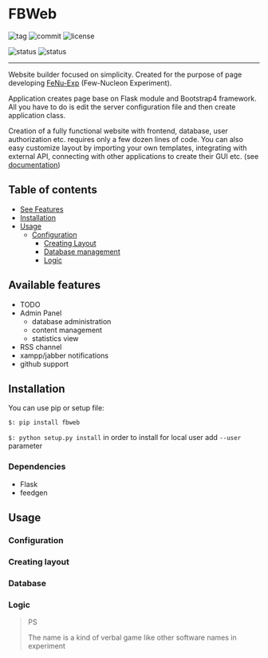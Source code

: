 # FBWeb

![tag](https://img.shields.io/github/tag-date/aszadzinski/FBWeb.svg)
![commit](https://img.shields.io/github/last-commit/aszadzinski/FBWeb.svg)
![license](https://img.shields.io/github/license/aszadzinski/FBWeb.svg)

![status](https://img.shields.io/badge/build-passing-green.svg?style=flat&logo=Linux) ![status](https://img.shields.io/badge/build-falling-red.svg?style=flat&logo=Windows)

---

Website builder focused on simplicity. Created for the purpose of page developing [FeNu-Exp](https://fenu-exp.us.edu.pl) (Few-Nucleon Experiment).

Application creates page base on Flask module and Bootstrap4 framework. All you have to do is edit the server configuration file and then create application class. 

Creation of a fully functional website with frontend, database, user authorization etc. requires only a few dozen lines of code. You can also easy customize layout by importing your own templates, integrating with external API, connecting with other applications to create their GUI etc. (see [documentation](https://github.com/aszadzinski/FBWebi/tree/master/doc))


## Table of contents

- [See Features](#Available-features)
- [Installation](#Installation)
- [Usage](#Usage)
	- [Configuration](#Configuration)
        - [Creating Layout](#Creating-layout)
        - [Database management](#Database)
        - [Logic](#Logic)

## Available features

- TODO
- Admin Panel
    - database administration
    - content management
    - statistics view
- RSS channel
- xampp/jabber notifications
- github support

## Installation

You can use pip or setup file:

`$: pip install fbweb`

`$: python setup.py install` in order to install for local user add `--user` parameter

### Dependencies

- Flask
- feedgen



## Usage

### Configuration

### Creating layout

### Database

### Logic

> PS
>
> The name is a kind of verbal game like other software names in experiment

